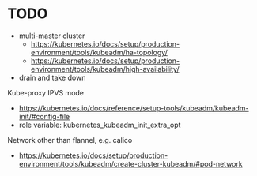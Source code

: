 # TODO

 - multi-master cluster
   - https://kubernetes.io/docs/setup/production-environment/tools/kubeadm/ha-topology/
   - https://kubernetes.io/docs/setup/production-environment/tools/kubeadm/high-availability/
 - drain and take down

Kube-proxy IPVS mode

 - https://kubernetes.io/docs/reference/setup-tools/kubeadm/kubeadm-init/#config-file
 - role variable: kubernetes_kubeadm_init_extra_opt

Network other than flannel, e.g. calico

 - https://kubernetes.io/docs/setup/production-environment/tools/kubeadm/create-cluster-kubeadm/#pod-network
